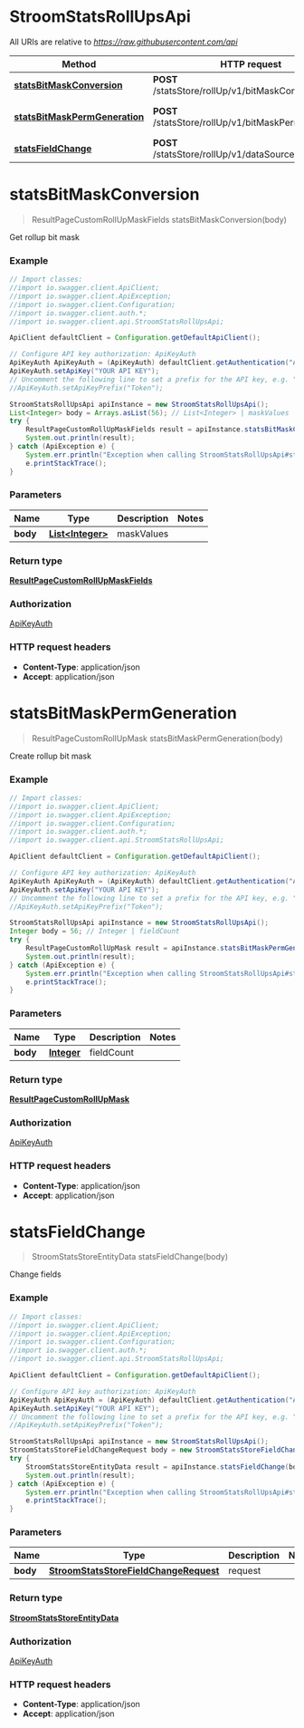 # StroomStatsRollUpsApi

All URIs are relative to *https://raw.githubusercontent.com/api*

Method | HTTP request | Description
------------- | ------------- | -------------
[**statsBitMaskConversion**](StroomStatsRollUpsApi.md#statsBitMaskConversion) | **POST** /statsStore/rollUp/v1/bitMaskConversion | Get rollup bit mask
[**statsBitMaskPermGeneration**](StroomStatsRollUpsApi.md#statsBitMaskPermGeneration) | **POST** /statsStore/rollUp/v1/bitMaskPermGeneration | Create rollup bit mask
[**statsFieldChange**](StroomStatsRollUpsApi.md#statsFieldChange) | **POST** /statsStore/rollUp/v1/dataSourceFieldChange | Change fields

<a name="statsBitMaskConversion"></a>
# **statsBitMaskConversion**
> ResultPageCustomRollUpMaskFields statsBitMaskConversion(body)

Get rollup bit mask

### Example
```java
// Import classes:
//import io.swagger.client.ApiClient;
//import io.swagger.client.ApiException;
//import io.swagger.client.Configuration;
//import io.swagger.client.auth.*;
//import io.swagger.client.api.StroomStatsRollUpsApi;

ApiClient defaultClient = Configuration.getDefaultApiClient();

// Configure API key authorization: ApiKeyAuth
ApiKeyAuth ApiKeyAuth = (ApiKeyAuth) defaultClient.getAuthentication("ApiKeyAuth");
ApiKeyAuth.setApiKey("YOUR API KEY");
// Uncomment the following line to set a prefix for the API key, e.g. "Token" (defaults to null)
//ApiKeyAuth.setApiKeyPrefix("Token");

StroomStatsRollUpsApi apiInstance = new StroomStatsRollUpsApi();
List<Integer> body = Arrays.asList(56); // List<Integer> | maskValues
try {
    ResultPageCustomRollUpMaskFields result = apiInstance.statsBitMaskConversion(body);
    System.out.println(result);
} catch (ApiException e) {
    System.err.println("Exception when calling StroomStatsRollUpsApi#statsBitMaskConversion");
    e.printStackTrace();
}
```

### Parameters

Name | Type | Description  | Notes
------------- | ------------- | ------------- | -------------
 **body** | [**List&lt;Integer&gt;**](Integer.md)| maskValues |

### Return type

[**ResultPageCustomRollUpMaskFields**](ResultPageCustomRollUpMaskFields.md)

### Authorization

[ApiKeyAuth](../README.md#ApiKeyAuth)

### HTTP request headers

 - **Content-Type**: application/json
 - **Accept**: application/json

<a name="statsBitMaskPermGeneration"></a>
# **statsBitMaskPermGeneration**
> ResultPageCustomRollUpMask statsBitMaskPermGeneration(body)

Create rollup bit mask

### Example
```java
// Import classes:
//import io.swagger.client.ApiClient;
//import io.swagger.client.ApiException;
//import io.swagger.client.Configuration;
//import io.swagger.client.auth.*;
//import io.swagger.client.api.StroomStatsRollUpsApi;

ApiClient defaultClient = Configuration.getDefaultApiClient();

// Configure API key authorization: ApiKeyAuth
ApiKeyAuth ApiKeyAuth = (ApiKeyAuth) defaultClient.getAuthentication("ApiKeyAuth");
ApiKeyAuth.setApiKey("YOUR API KEY");
// Uncomment the following line to set a prefix for the API key, e.g. "Token" (defaults to null)
//ApiKeyAuth.setApiKeyPrefix("Token");

StroomStatsRollUpsApi apiInstance = new StroomStatsRollUpsApi();
Integer body = 56; // Integer | fieldCount
try {
    ResultPageCustomRollUpMask result = apiInstance.statsBitMaskPermGeneration(body);
    System.out.println(result);
} catch (ApiException e) {
    System.err.println("Exception when calling StroomStatsRollUpsApi#statsBitMaskPermGeneration");
    e.printStackTrace();
}
```

### Parameters

Name | Type | Description  | Notes
------------- | ------------- | ------------- | -------------
 **body** | [**Integer**](Integer.md)| fieldCount |

### Return type

[**ResultPageCustomRollUpMask**](ResultPageCustomRollUpMask.md)

### Authorization

[ApiKeyAuth](../README.md#ApiKeyAuth)

### HTTP request headers

 - **Content-Type**: application/json
 - **Accept**: application/json

<a name="statsFieldChange"></a>
# **statsFieldChange**
> StroomStatsStoreEntityData statsFieldChange(body)

Change fields

### Example
```java
// Import classes:
//import io.swagger.client.ApiClient;
//import io.swagger.client.ApiException;
//import io.swagger.client.Configuration;
//import io.swagger.client.auth.*;
//import io.swagger.client.api.StroomStatsRollUpsApi;

ApiClient defaultClient = Configuration.getDefaultApiClient();

// Configure API key authorization: ApiKeyAuth
ApiKeyAuth ApiKeyAuth = (ApiKeyAuth) defaultClient.getAuthentication("ApiKeyAuth");
ApiKeyAuth.setApiKey("YOUR API KEY");
// Uncomment the following line to set a prefix for the API key, e.g. "Token" (defaults to null)
//ApiKeyAuth.setApiKeyPrefix("Token");

StroomStatsRollUpsApi apiInstance = new StroomStatsRollUpsApi();
StroomStatsStoreFieldChangeRequest body = new StroomStatsStoreFieldChangeRequest(); // StroomStatsStoreFieldChangeRequest | request
try {
    StroomStatsStoreEntityData result = apiInstance.statsFieldChange(body);
    System.out.println(result);
} catch (ApiException e) {
    System.err.println("Exception when calling StroomStatsRollUpsApi#statsFieldChange");
    e.printStackTrace();
}
```

### Parameters

Name | Type | Description  | Notes
------------- | ------------- | ------------- | -------------
 **body** | [**StroomStatsStoreFieldChangeRequest**](StroomStatsStoreFieldChangeRequest.md)| request |

### Return type

[**StroomStatsStoreEntityData**](StroomStatsStoreEntityData.md)

### Authorization

[ApiKeyAuth](../README.md#ApiKeyAuth)

### HTTP request headers

 - **Content-Type**: application/json
 - **Accept**: application/json

